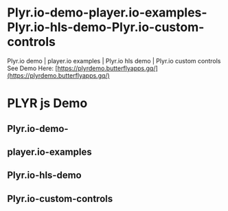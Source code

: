 # Plyr.io-demo-player.io-examples-Plyr.io-hls-demo-Plyr.io-custom-controls
Plyr.io demo | player.io examples | Plyr.io hls demo | Plyr.io custom controls
See Demo Here: [https://plyrdemo.butterflyapps.gq/](https://plyrdemo.butterflyapps.gq/)

# PLYR js Demo 
## Plyr.io-demo-
## player.io-examples
## Plyr.io-hls-demo
## Plyr.io-custom-controls

